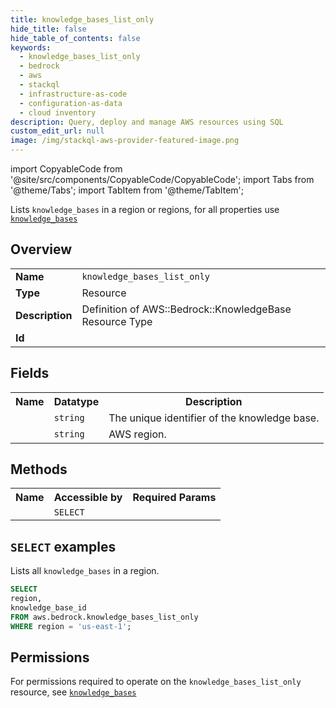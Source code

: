 ```yaml
---
title: knowledge_bases_list_only
hide_title: false
hide_table_of_contents: false
keywords:
  - knowledge_bases_list_only
  - bedrock
  - aws
  - stackql
  - infrastructure-as-code
  - configuration-as-data
  - cloud inventory
description: Query, deploy and manage AWS resources using SQL
custom_edit_url: null
image: /img/stackql-aws-provider-featured-image.png
---
```


import CopyableCode from '@site/src/components/CopyableCode/CopyableCode';
import Tabs from '@theme/Tabs';
import TabItem from '@theme/TabItem';

Lists <code>knowledge_bases</code> in a region or regions, for all properties use <a href="/services/serviceName/knowledge_bases/"><code>knowledge_bases</code></a>

## Overview
<table>
<tbody>
<tr><td><b>Name</b></td><td><code>knowledge_bases_list_only</code></td></tr>
<tr><td><b>Type</b></td><td>Resource</td></tr>
<tr><td><b>Description</b></td><td>Definition of AWS::Bedrock::KnowledgeBase Resource Type</td></tr>
<tr><td><b>Id</b></td><td><CopyableCode code="aws.bedrock.knowledge_bases_list_only" /></td></tr>
</tbody>
</table>

## Fields
<table>
<tbody>
<tr><th>Name</th><th>Datatype</th><th>Description</th></tr><tr><td><CopyableCode code="knowledge_base_id" /></td><td><code>string</code></td><td>The unique identifier of the knowledge base.</td></tr>
<tr><td><CopyableCode code="region" /></td><td><code>string</code></td><td>AWS region.</td></tr>
</tbody>
</table>

## Methods

<table>
<tbody>
  <tr>
    <th>Name</th>
    <th>Accessible by</th>
    <th>Required Params</th>
  </tr>
  <tr>
    <td><CopyableCode code="list_resources" /></td>
    <td><code>SELECT</code></td>
    <td><CopyableCode code="region" /></td>
  </tr>
</tbody>
</table>

## `SELECT` examples
Lists all <code>knowledge_bases</code> in a region.
```sql
SELECT
region,
knowledge_base_id
FROM aws.bedrock.knowledge_bases_list_only
WHERE region = 'us-east-1';
```


## Permissions

For permissions required to operate on the <code>knowledge_bases_list_only</code> resource, see <a href="/services/bedrock/knowledge_bases/#permissions"><code>knowledge_bases</code></a>

